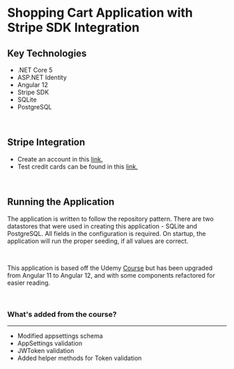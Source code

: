 # Shopping Cart Application with Stripe SDK Integration

## Key Technologies
* .NET Core 5
* ASP.NET Identity
* Angular 12
* Stripe SDK
* SQLite
* PostgreSQL

<p>&nbsp;</p>

## Stripe Integration
* Create an account in this [link.](https://dashboard.stripe.com/test/dashboard)
* Test credit cards can be found in this [link.](https://stripe.com/docs/testing#regulatory-cards)

<p>&nbsp;</p>

## Running the Application
The application is written to follow the repository pattern. There are two datastores that were used in creating this application - SQLite and PostgreSQL. All fields in the configuration is required. On startup, the application will run the proper seeding, if all values are correct.
<p>&nbsp;</p>

This application is based off the Udemy [Course](https://www.udemy.com/course/learn-to-build-an-e-commerce-app-with-net-core-and-angular/) but has been upgraded from Angular 11 to Angular 12, and with some components refactored for easier reading. 
<p>&nbsp;</p>

### What's added from the course?
---
* Modified appsettings schema
* AppSettings validation
* JWToken validation
* Added helper methods for Token validation
